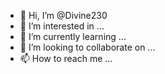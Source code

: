 - 👋 Hi, I’m @Divine230
- 👀 I’m interested in ...
- 🌱 I’m currently learning ...
- 💞️ I’m looking to collaborate on ...
- 📫 How to reach me ...

<!---
Divine230/Divine230 is a ✨ special ✨ repository because its `README.md` (this file) appears on your GitHub profile.
You can click the Preview link to take a look at your changes.
--->
